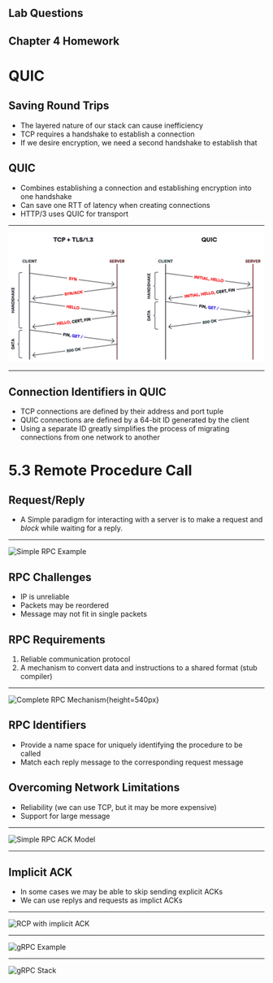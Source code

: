 Lab Questions
-------------

Chapter 4 Homework
------------------

QUIC
====

Saving Round Trips
------------------

- The layered nature of our stack can cause inefficiency
- TCP requires a handshake to establish a connection
- If we desire encryption, we need a second handshake to establish that

QUIC
----

- Combines establishing a connection and establishing encryption into one handshake
- Can save one RTT of latency when creating connections
- HTTP/3 uses QUIC for transport

---

![TLS vs QUIC handshake](media/quic-handshake.png)

---

Connection Identifiers in QUIC
------------------------------

- TCP connections are defined by their address and port tuple
- QUIC connections are defined by a 64-bit ID generated by the client
- Using a separate ID greatly simplifies the process of migrating connections from one network to another

5.3 Remote Procedure Call
=========================

Request/Reply
-------------

- A Simple paradigm for interacting with a server is to make a request and *block* while waiting for a reply.

---

![Simple RPC Example](https://book.systemsapproach.org/_images/f05-13-9780123850591.png)

RPC Challenges
--------------

- IP is unreliable
- Packets may be reordered
- Message may not fit in single packets

RPC Requirements
----------------

1. Reliable communication protocol
2. A mechanism to convert data and instructions to a shared format (stub compiler)

---

![Complete RPC Mechanism](https://book.systemsapproach.org/_images/f05-14-9780123850591.png){height=540px}

RPC Identifiers
---------------

- Provide a name space for uniquely identifying the procedure to be called
- Match each reply message to the corresponding request message

Overcoming Network Limitations
------------------------------

- Reliability (we can use TCP, but it may be more expensive)
- Support for large message

---

![Simple RPC ACK Model](https://book.systemsapproach.org/_images/f05-15-9780123850591.png)

---

Implicit ACK
------------

- In some cases we may be able to skip sending explicit ACKs
- We can use replys and requests as implict ACKs

---

![RCP with implicit ACK](https://book.systemsapproach.org/_images/f05-16-9780123850591.png)

---

![gRPC Example](https://book.systemsapproach.org/_images/Slide13.png)

---

![gRPC Stack](https://book.systemsapproach.org/_images/Slide21.png)
